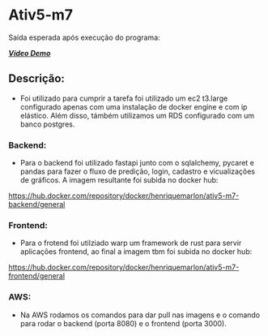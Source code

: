 # Ativ5-m7

Saída esperada após execução do programa:

[***Vídeo Demo***](https://drive.google.com/file/d/1btDaKoEGHHgap6tYscPE-6pWiCsrHuHj/view?usp=drivesdk)

## Descrição:

- Foi utilizado para cumprir a tarefa foi utilizado um ec2 t3.large configurado apenas com uma instalação de docker engine e com ip elástico. Além disso, támbém utilizamos um RDS configurado com um banco postgres.

### Backend:

- Para o backend foi utilizado fastapi junto com o sqlalchemy, pycaret e pandas para fazer o fluxo de predição, login, cadastro e vicualizações de gráficos. A imagem resultante foi subida no docker hub: 

https://hub.docker.com/repository/docker/henriquemarlon/ativ5-m7-backend/general

### Frontend:

- Para o frotend foi utilziado warp um framework de rust para servir aplicações frontend, ao final a imagem tbm foi subida no docker hub:

https://hub.docker.com/repository/docker/henriquemarlon/ativ5-m7-frontend/general

### AWS:

-  Na AWS rodamos os comandos para dar pull nas imagens e o comando para rodar o backend (porta 8080) e o frontend (porta 3000).
